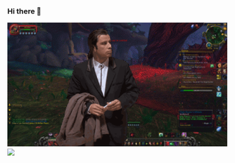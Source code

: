 ### Hi there 👋

<img src="https://raw.githubusercontent.com/powerhello/powerhello/master/travolta.gif" width="500px">
<img align="center" src="https://github-readme-stats.vercel.app/api/?username=powerhello&theme=<midnight-purple>" />
<!--
**powerhello/powerhello** is a ✨ _special_ ✨ repository because its `README.md` (this file) appears on your GitHub profile.



Here are some ideas to get you started:

- 🔭 I’m currently working on ...
- 🌱 I’m currently learning ...
- 👯 I’m looking to collaborate on ...
- 🤔 I’m looking for help with ...
- 💬 Ask me about ...
- 📫 How to reach me: ...
- 😄 Pronouns: ...
- ⚡ Fun fact: ...
-->
